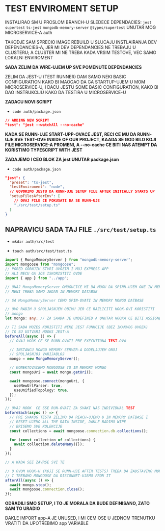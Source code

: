 # TEST ENVIROMENT SETUP

INSTALIRAO SM U PROSLOM BRANCH-U SLEDECE DEPENDACIES: `jest` `supertest` `ts-jest` `mongodb-memory-server` `@types/supertest` UNUTAR MOG MICROSERVICE-A auth

TAKODJE SAM SPRECIO IMAGE REBUILD U SLUCAJU INSTLAIRANJA DEV DEPENDANCIES-A, JER MI DEV DEPENDANCIES NE TREBAJU U CLUSTERU; A CLUSTER MI NE TREBA KADA VRSIM TESTOVE, VEC SAMO LOKALNI ENVIROMENT

**SADA ZELIM DA WIRE-UJEM UP SVE POMENUTE DEPENDANCIES**

ZELIM DA JEST-U (TEST RUNNER) DAM SAMO NEKI BASIC CONFIGURATION KAKO BI MAOGAO DA GA STARTUP-UJEM U MOM MICROSERVICE-U, I DACU JESTU SOME BASIC CONFIGURATION, KAKO BI DAO INSTRUKCIJU KAKO DA TESTIRA U MICROSERVICE-U

**ZADACU NOVI SCRIPT**

- `code auth/package.json`

```json
// ADDING NEW SCRIPT
"test": "jest --watchAll --no-cache"
```

**KADA SE RUNN-UJE START-UPP-OVACE JEST, RECI CE MU DA RUNN-UJE SVE TEST-OVE INSIDE OF OUR PROJECT, KAADA SE GOD BILO KOJI FILE MICROSERVICE-A PROMENI, A --no-cache CE BITI NAS ATEMPT DA KORISTIMO TYPESCRIPT WITH JEST**

**ZADAJEMO I CEO BLOK ZA jest UNUTAR package.json**

- `code auth/package.json`

```json
"jest": {
  "preset": "ts-jest",
  "testEnviroment": "node",
  // GOVORIMO JESTU DA RUNN-UJE SETUP FILE AFTER INITIALLY STARTS UP
  "setupFilesAfterEnv": [
    // OVAJ FILE CE POKUSATI DA SE RUNN-UJE
    "./src/test/setup.ts"
  ]
}
```

## NAPRAVICU SADA TAJ FILE `./src/test/setup.ts`

- `mkdir auth/src/test`

- `touch auth/src/test/test.ts`

```ts
import { MongoMemoryServer } from "mongodb-memory-server";
import mongoose from "mongoose";
// PORED GORNJIH STVRI UVOZIM I MOJ EXPRESS APP
// ALI NECU GA JOS ISKORISTITI OVDE
import { app } from "../app";

// ONAJ MongoMemoryServer OMOGUCICE MI DA MOGU DA SPINN-UJEM ONE IN MEMOR DATBASES PRE TESTOVA
// MENI TREBA SAMO JEDAN IN MEMORY DATABSE

// SA MongoMemoryServer CEMO SPIN-OVATI IN MEMORY MONGO DATBASE

// OVO RADIM U SPOLJASNJEM OBIMU JER CE RAZLICITI HOOK-OVI KORISTITI
// mongo
let mongo: any; // ZA SAADA JE UNDEFINED A UNUTAR HOOKA CE BITI ASSIGNED

// TI SADA MOZES KORISTITI NEKE JEST FUNKCIJE (BEZ IKAKVOG UVOZA)
// TO SU USTVARI HOOKS JEST-A
beforeAll(async () => {
  // OVAJ HOOK CE SE RUNN-OVATI PRE EXECUTIONA TEST-OVA

  // INSTANCU MONGO MEMORY SERVER-A DODELJUJEM ONOJ
  // SPOLJASNJOJ VARIJABLOJ
  mongo = new MongoMemoryServer();

  // KONEKTOVACEMO MONGOOSE TO IN MEMORY MONGO
  const mongoUri = await mongo.getUri();

  await mongoose.connect(mongoUri, {
    useNewUrlParser: true,
    useUnifiedTopology: true,
  });
});

// OVAJ HOOK  CE SSE RUN-OVATI ZA SVAKI NAS INDIVIDUAL TEST
beforeEach(async () => {
  // PRE SVAKOG TESTA ZELIMO DA REACH-UJEMO U IN MEMORY DATBASE I
  // RESET-UJEMO ALL THE DATA INSIDE, DAKLE RADIMO WIPE
  // BRISEMO SVE KOLEKCIJE
  const collections = await mongoose.connection.db.collections();

  for (const collection of collections) {
    await collection.deleteMany({});
  }
});

// A KADA SEE ZAVRSE SVI TE

// U OVOM HOOK-U (KOJI SE RUNN-UJE AFTER TESTS) TREBA DA ZAUSTAVIMO MONGODB MEMORY SERVER
// I TREBAMO MONGOOSE DA DISCONNET-UJEMO FROM IT
afterAll(async () => {
  await mongo.stop();
  await mongoose.connection.close();
});

```

**ODRADILI SMO SETUP, I TO JE MORALA DA BUDE DEFINISANO, ZATO SAM TO URADIO**

DAKLE IMPORT app-A JE UNUSED, I MI CEM OSE U JEDNOM TRENUTKU VRATITI DA UPOTREBIMO app VARIABLE
